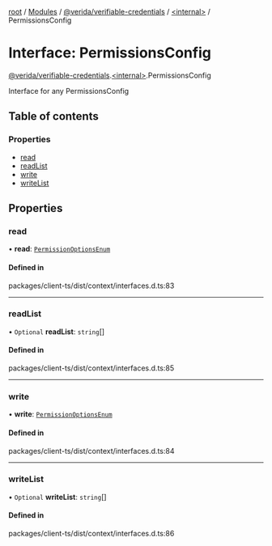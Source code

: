 [root](../README.md) / [Modules](../modules.md) / [@verida/verifiable-credentials](../modules/verida_verifiable_credentials.md) / [<internal\>](../modules/verida_verifiable_credentials._internal_.md) / PermissionsConfig

# Interface: PermissionsConfig

[@verida/verifiable-credentials](../modules/verida_verifiable_credentials.md).[<internal\>](../modules/verida_verifiable_credentials._internal_.md).PermissionsConfig

Interface for any PermissionsConfig

## Table of contents

### Properties

- [read](verida_verifiable_credentials._internal_.PermissionsConfig.md#read)
- [readList](verida_verifiable_credentials._internal_.PermissionsConfig.md#readlist)
- [write](verida_verifiable_credentials._internal_.PermissionsConfig.md#write)
- [writeList](verida_verifiable_credentials._internal_.PermissionsConfig.md#writelist)

## Properties

### read

• **read**: [`PermissionOptionsEnum`](../enums/verida_verifiable_credentials._internal_.PermissionOptionsEnum.md)

#### Defined in

packages/client-ts/dist/context/interfaces.d.ts:83

___

### readList

• `Optional` **readList**: `string`[]

#### Defined in

packages/client-ts/dist/context/interfaces.d.ts:85

___

### write

• **write**: [`PermissionOptionsEnum`](../enums/verida_verifiable_credentials._internal_.PermissionOptionsEnum.md)

#### Defined in

packages/client-ts/dist/context/interfaces.d.ts:84

___

### writeList

• `Optional` **writeList**: `string`[]

#### Defined in

packages/client-ts/dist/context/interfaces.d.ts:86
